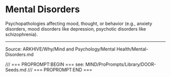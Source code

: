 # Mental Disorders

Psychopathologies affecting mood, thought, or behavior (e.g., anxiety disorders, mood disorders like depression, psychotic disorders like schizophrenia).

---
Source: ARKHIVE/Why/Mind and Psychology/Mental Health/Mental-Disorders.md

/// === PROPROMPT:BEGIN ===
see: MIND/ProPrompts/Library/DOOR-Seeds.md
/// === PROPROMPT:END ===
